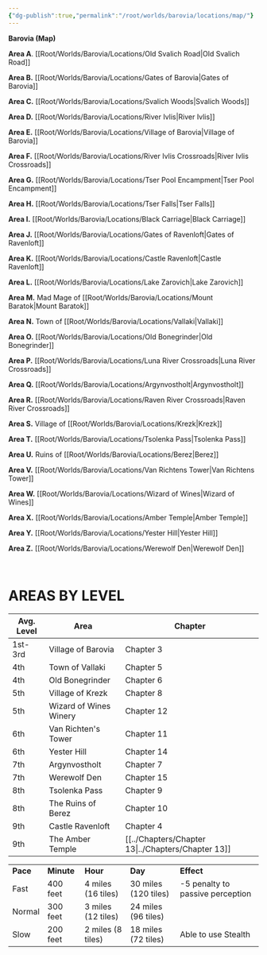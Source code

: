 ```yaml
---
{"dg-publish":true,"permalink":"/root/worlds/barovia/locations/map/"}
---
```


**Barovia (Map)**

**Area A**. [[Root/Worlds/Barovia/Locations/Old Svalich Road\|Old Svalich Road]]

**Area B.** [[Root/Worlds/Barovia/Locations/Gates of Barovia\|Gates of Barovia]]

**Area C.** [[Root/Worlds/Barovia/Locations/Svalich Woods\|Svalich Woods]]

**Area D.** [[Root/Worlds/Barovia/Locations/River Ivlis\|River Ivlis]]

**Area E.** [[Root/Worlds/Barovia/Locations/Village of Barovia\|Village of Barovia]]

**Area F.** [[Root/Worlds/Barovia/Locations/River Ivlis Crossroads\|River Ivlis Crossroads]]

**Area G.** [[Root/Worlds/Barovia/Locations/Tser Pool Encampment\|Tser Pool Encampment]]

**Area H.** [[Root/Worlds/Barovia/Locations/Tser Falls\|Tser Falls]]

**Area I.** [[Root/Worlds/Barovia/Locations/Black Carriage\|Black Carriage]]

**Area J.** [[Root/Worlds/Barovia/Locations/Gates of Ravenloft\|Gates of Ravenloft]]

**Area K.** [[Root/Worlds/Barovia/Locations/Castle Ravenloft\|Castle Ravenloft]]

**Area L.** [[Root/Worlds/Barovia/Locations/Lake Zarovich\|Lake Zarovich]]

**Area M.** Mad Mage of [[Root/Worlds/Barovia/Locations/Mount Baratok\|Mount Baratok]]

**Area N.** Town of [[Root/Worlds/Barovia/Locations/Vallaki\|Vallaki]]

**Area O.** [[Root/Worlds/Barovia/Locations/Old Bonegrinder\|Old Bonegrinder]]

**Area P.** [[Root/Worlds/Barovia/Locations/Luna River Crossroads\|Luna River Crossroads]]

**Area Q.** [[Root/Worlds/Barovia/Locations/Argynvostholt\|Argynvostholt]]

**Area R.** [[Root/Worlds/Barovia/Locations/Raven River Crossroads\|Raven River Crossroads]]

**Area S.** Village of [[Root/Worlds/Barovia/Locations/Krezk\|Krezk]]

**Area T.** [[Root/Worlds/Barovia/Locations/Tsolenka Pass\|Tsolenka Pass]]

**Area U.** Ruins of [[Root/Worlds/Barovia/Locations/Berez\|Berez]]

**Area V.** [[Root/Worlds/Barovia/Locations/Van Richtens Tower\|Van Richtens Tower]]

**Area W.** [[Root/Worlds/Barovia/Locations/Wizard of Wines\|Wizard of Wines]]

**Area X.** [[Root/Worlds/Barovia/Locations/Amber Temple\|Amber Temple]]

**Area Y.** [[Root/Worlds/Barovia/Locations/Yester Hill\|Yester Hill]]

**Area Z.** [[Root/Worlds/Barovia/Locations/Werewolf Den\|Werewolf Den]]



 

# **AREAS BY LEVEL**

| **Avg. Level**     | **Area**                   | **Chapter**     |
|----------------|------------------------|-------------|
| 1st-3rd        | Village of Barovia     | Chapter 3   |
| 4th            | Town of Vallaki        | Chapter 5   |
| 4th            | Old Bonegrinder        | Chapter 6   |
| 5th            | Village of Krezk       | Chapter 8   |
| 5th            | Wizard of Wines Winery | Chapter 12  |
| 6th            | Van Richten's Tower    | Chapter 11  |
| 6th            | Yester Hill            | Chapter 14  |
| 7th            | Argynvostholt          | Chapter 7   |
| 7th            | Werewolf Den           | Chapter 15  |
| 8th            | Tsolenka Pass          | Chapter 9   |
| 8th            | The Ruins of Berez     | Chapter 10  |
| 9th            | Castle Ravenloft       | Chapter 4   |
| 9th            | The Amber Temple       | [[../Chapters/Chapter 13\|../Chapters/Chapter 13]] |


<table>
<tbody>
<tr class="odd">
<td><strong>Pace</strong></td><td><strong>Minute</strong></td><td><strong>Hour</strong></td><td><strong>Day</strong></td><td><strong>Effect</strong></td></tr>
<tr class="even"><td>Fast</td><td>400 feet</td><td>4 miles (16 tiles)</td><td>30 miles (120 tiles)</td><td>-5 penalty to passive perception </td></tr>
<tr class="odd"><td>Normal</td><td>300 feet</td><td>3 miles (12 tiles)</td><td>24 miles (96 tiles)</td></tr>
<tr class="even"><td>Slow</td><td>200 feet</td><td>2 miles (8 tiles)</td><td>18 miles (72 tiles)</td><td>Able to use Stealth</td></tr></tbody></table>
